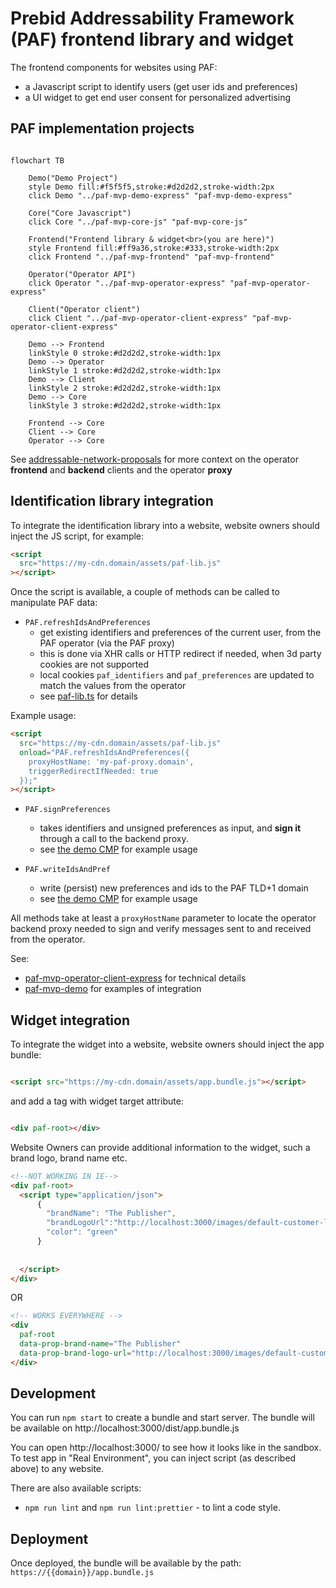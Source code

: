 # Prebid Addressability Framework (PAF) frontend library and widget

The frontend components for websites using PAF:

- a Javascript script to identify users (get user ids and preferences)
- a UI widget to get end user consent for personalized advertising

## PAF implementation projects

```mermaid

flowchart TB

    Demo("Demo Project")
    style Demo fill:#f5f5f5,stroke:#d2d2d2,stroke-width:2px
    click Demo "../paf-mvp-demo-express" "paf-mvp-demo-express"
    
    Core("Core Javascript")
    click Core "../paf-mvp-core-js" "paf-mvp-core-js"
    
    Frontend("Frontend library & widget<br>(you are here)")
    style Frontend fill:#ff9a36,stroke:#333,stroke-width:2px
    click Frontend "../paf-mvp-frontend" "paf-mvp-frontend"
    
    Operator("Operator API")
    click Operator "../paf-mvp-operator-express" "paf-mvp-operator-express"
    
    Client("Operator client")
    click Client "../paf-mvp-operator-client-express" "paf-mvp-operator-client-express"
    
    Demo --> Frontend
    linkStyle 0 stroke:#d2d2d2,stroke-width:1px
    Demo --> Operator
    linkStyle 1 stroke:#d2d2d2,stroke-width:1px
    Demo --> Client
    linkStyle 2 stroke:#d2d2d2,stroke-width:1px
    Demo --> Core
    linkStyle 3 stroke:#d2d2d2,stroke-width:1px
    
    Frontend --> Core
    Client --> Core
    Operator --> Core

```

See [addressable-network-proposals](https://github.com/criteo/addressable-network-proposals/tree/main/mvp-spec/operator-client.md)
for more context on the operator **frontend** and **backend** clients and the operator **proxy**

## Identification library integration

To integrate the identification library into a website, website owners should inject the JS script, for example:

```html
<script
  src="https://my-cdn.domain/assets/paf-lib.js"
></script>
```

Once the script is available, a couple of methods can be called to manipulate PAF data:

- `PAF.refreshIdsAndPreferences`
  - get existing identifiers and preferences of the current user, from the PAF operator (via the PAF proxy)
  - this is done via XHR calls or HTTP redirect if needed, when 3d party cookies are not supported
  - local cookies `paf_identifiers` and `paf_preferences` are updated to match the values from the operator
  - see [paf-lib.ts](./src/lib/paf-lib.ts) for details
  
Example usage:
```html
<script
  src="https://my-cdn.domain/assets/paf-lib.js"
  onload="PAF.refreshIdsAndPreferences({
    proxyHostName: 'my-paf-proxy.domain',
    triggerRedirectIfNeeded: true
  });"
></script>
```

- `PAF.signPreferences`
  - takes identifiers and unsigned preferences as input, and **sign it** through a call to the backend proxy.
  - see [the demo CMP](../paf-mvp-demo-express/src/cmp/js/cmp.ts) for example usage

- `PAF.writeIdsAndPref`
  - write (persist) new preferences and ids to the PAF TLD+1 domain
  - see [the demo CMP](../paf-mvp-demo-express/src/cmp/js/cmp.ts) for example usage

All methods take at least a `proxyHostName` parameter to locate the operator backend proxy
needed to sign and verify messages sent to and received from the operator.

See:

- [paf-mvp-operator-client-express](../paf-mvp-operator-client-express) for technical details
- [paf-mvp-demo](../paf-mvp-demo-express) for examples of integration

## Widget integration

To integrate the widget into a website, website owners should inject the app bundle:

```html

<script src="https://my-cdn.domain/assets/app.bundle.js"></script>
```

and add a tag with widget target attribute:

```html

<div paf-root></div>
```

Website Owners can provide additional information to the widget, such a brand logo, brand name etc.

```html
<!--NOT WORKING IN IE-->
<div paf-root>
  <script type="application/json">
      {
        "brandName": "The Publisher",
        "brandLogoUrl":"http://localhost:3000/images/default-customer-logo.png",
        "color": "green"
      }
  
  
  </script>
</div>
```

OR

```html
<!-- WORKS EVERYWHERE -->
<div
  paf-root
  data-prop-brand-name="The Publisher"
  data-prop-brand-logo-url="http://localhost:3000/images/default-customer-logo.png">
</div>
```

## Development

You can run `npm start` to create a bundle and start server. The bundle will be available on
http://localhost:3000/dist/app.bundle.js

You can open http://localhost:3000/ to see how it looks like in the sandbox. To test app in "Real Environment", you can
inject script (as described above) to any website.

There are also available scripts:

* `npm run lint` and `npm run lint:prettier` - to lint a code style.

## Deployment

Once deployed, the bundle will be available by the path: `https://{{domain}}/app.bundle.js`
